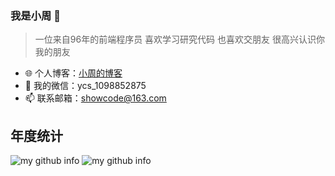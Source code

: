 
###  我是小周 🚀

> 一位来自96年的前端程序员 喜欢学习研究代码 也喜欢交朋友 很高兴认识你 我的朋友

- 🌐 个人博客：[小周的博客](https://https://zhouyuming1.gitee.io)
- 💬 我的微信：ycs_1098852875
- 📫 联系邮箱：showcode@163.com

## 年度统计

![my github info](https://github-readme-stats.vercel.app/api?username=zhouzhou485g&hide_border=true&show_icons=true&include_all_commits=true&line_height=20&theme=onedark&locale=cn&custom_title=小周的github统计)
![my github info](https://github-readme-stats.vercel.app/api/top-langs/?username=zhouzhou485&hide_border=true&theme=onedark&layout=compact&locale=cn&custom_title=小周常用的语言)
